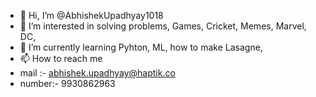 - 👋 Hi, I’m @AbhishekUpadhyay1018
- 👀 I’m interested in solving problems, Games, Cricket, Memes, Marvel, DC,
- 🌱 I’m currently learning Pyhton, ML, how to make Lasagne,
- 📫 How to reach me 
- mail :- abhishek.upadhyay@haptik.co
- number:- 9930862963

<!---
AbhishekUpadhyay1018/AbhishekUpadhyay1018 is a ✨ special ✨ repository because its `README.md` (this file) appears on your GitHub profile.
You can click the Preview link to take a look at your changes.
--->
